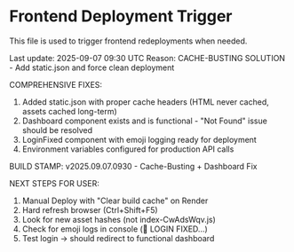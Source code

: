 # Frontend Deployment Trigger

This file is used to trigger frontend redeployments when needed.

Last update: 2025-09-07 09:30 UTC
Reason: CACHE-BUSTING SOLUTION - Add static.json and force clean deployment

COMPREHENSIVE FIXES:
1. Added static.json with proper cache headers (HTML never cached, assets cached long-term)
2. Dashboard component exists and is functional - "Not Found" issue should be resolved
3. LoginFixed component with emoji logging ready for deployment
4. Environment variables configured for production API calls

BUILD STAMP: v2025.09.07.0930 - Cache-Busting + Dashboard Fix

NEXT STEPS FOR USER:
1. Manual Deploy with "Clear build cache" on Render
2. Hard refresh browser (Ctrl+Shift+F5)
3. Look for new asset hashes (not index-CwAdsWqv.js)
4. Check for emoji logs in console (🚀 LOGIN FIXED...)
5. Test login -> should redirect to functional dashboard

